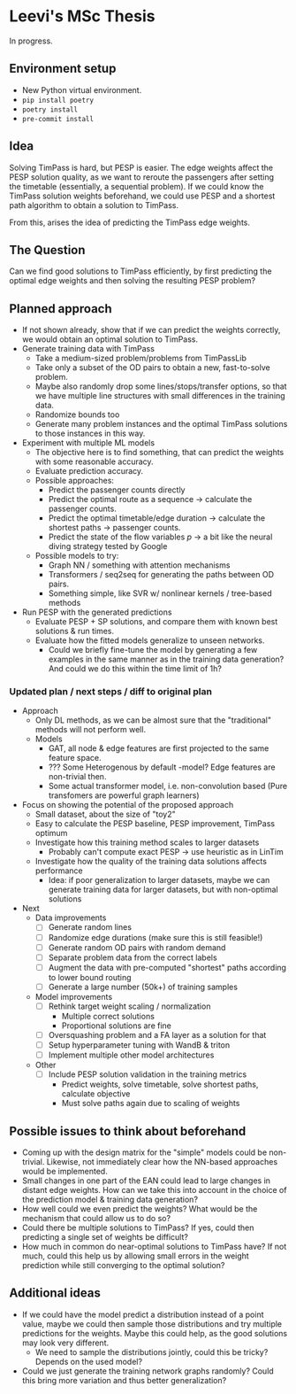# Leevi's MSc Thesis

In progress.


## Environment setup

- New Python virtual environment.
- ```pip install poetry```
- ```poetry install```
- ```pre-commit install```




## Idea

Solving TimPass is hard, but PESP is easier. The edge weights affect the PESP solution quality, as we want to reroute the passengers after setting the timetable (essentially, a sequential problem). If we could know the TimPass solution weights beforehand, we could use PESP and a shortest path algorithm to obtain a solution to TimPass.

From this, arises the idea of predicting the TimPass edge weights.


## The Question

Can we find good solutions to TimPass efficiently, by first predicting the optimal edge weights and then solving the resulting PESP problem?


## Planned approach
- If not shown already, show that if we can predict the weights correctly, we would obtain an optimal solution to TimPass.
- Generate training data with TimPass
    - Take a medium-sized problem/problems from TimPassLib
    - Take only a subset of the OD pairs to obtain a new, fast-to-solve problem.
    - Maybe also randomly drop some lines/stops/transfer options, so that we have multiple line structures with small differences in the training data.
    - Randomize bounds too
    - Generate many problem instances and the optimal TimPass solutions to those instances in this way.
- Experiment with multiple ML models
    - The objective here is to find something, that can predict the weights with some reasonable accuracy.
    - Evaluate prediction accuracy.
    - Possible approaches:
        - Predict the passenger counts directly
        - Predict the optimal route as a sequence -> calculate the passenger counts.
        - Predict the optimal timetable/edge duration -> calculate the shortest paths -> passenger counts.
        - Predict the state of the flow variables *p* -> a bit like the neural diving strategy tested by Google
    - Possible models to try:
        - Graph NN / something with attention mechanisms
        - Transformers / seq2seq for generating the paths between OD pairs.
        - Something simple, like SVR w/ nonlinear kernels / tree-based methods
- Run PESP with the generated predictions
    - Evaluate PESP + SP solutions, and compare them with known best solutions & run times.
    - Evaluate how the fitted models generalize to unseen networks.
        - Could we briefly fine-tune the model by generating a few examples in the same manner as in the training data generation? And could we do this within the time limit of 1h?


### Updated plan / next steps / diff to original plan
- Approach
    - Only DL methods, as we can be almost sure that the "traditional" methods will not perform well.
    - Models
        - GAT, all node & edge features are first projected to the same feature space.
        - ??? Some Heterogenous by default -model? Edge features are non-trivial then.
        - Some actual transformer model, i.e. non-convolution based (Pure transfomers are powerful graph learners)
- Focus on showing the potential of the proposed approach
    - Small dataset, about the size of "toy2"
    - Easy to calculate the PESP baseline, PESP improvement, TimPass optimum
    - Investigate how this training method scales to larger datasets
        - Probably can't compute exact PESP -> use heuristic as in LinTim
    - Investigate how the quality of the training data solutions affects performance
        - Idea: if poor generalization to larger datasets, maybe we can generate
        training data for larger datasets, but with non-optimal solutions
- Next
    - Data improvements
        - [ ] Generate random lines
        - [ ] Randomize edge durations (make sure this is still feasible!)
        - [ ] Generate random OD pairs with random demand
        - [ ] Separate problem data from the correct labels
        - [ ] Augment the data with pre-computed "shortest" paths according to lower bound routing
        - [ ] Generate a large number (50k+) of training samples
    - Model improvements
        - [ ] Rethink target weight scaling / normalization
            - Multiple correct solutions
            - Proportional solutions are fine
        - [ ] Oversquashing problem and a FA layer as a solution for that
        - [ ] Setup hyperparameter tuning with WandB & triton
        - [ ] Implement multiple other model architectures
    - Other
        - [ ] Include PESP solution validation in the training metrics
            - Predict weights, solve timetable, solve shortest paths, calculate objective
            - Must solve paths again due to scaling of weights



## Possible issues to think about beforehand
- Coming up with the design matrix for the "simple" models could be non-trivial. Likewise, not immediately clear how the NN-based approaches would be implemented.
- Small changes in one part of the EAN could lead to large changes in distant edge weights. How can we take this into account in the choice of the prediction model & training data generation?
- How well could we even predict the weights? What would be the mechanism that could allow us to do so?
- Could there be multiple solutions to TimPass? If yes, could then predicting a single set of weights be difficult?
- How much in common do near-optimal solutions to TimPass have? If not much, could this help us by allowing small errors in the weight prediction while still converging to the optimal solution?

## Additional ideas
- If we could have the model predict a distribution instead of a point value, maybe we could then sample those distributions and try multiple predictions for the weights. Maybe this could help, as the good solutions may look very different.
    - We need to sample the distributions jointly, could this be tricky? Depends on the used model?
- Could we just generate the training network graphs randomly? Could this bring more variation and thus better generalization?

